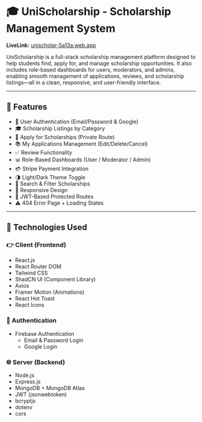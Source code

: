 # 🎓 UniScholarship - Scholarship Management System

**LiveLink:** [unischolar-5a13a.web.app](https://unischolar-5a13a.web.app)

UniScholarship is a full-stack scholarship management platform designed to help students find, apply for, and manage scholarship opportunities. It also includes role-based dashboards for users, moderators, and admins, enabling smooth management of applications, reviews, and scholarship listings—all in a clean, responsive, and user-friendly interface.

---

## 🚀 Features

- 🔐 User Authentication (Email/Password & Google)
- 🎓 Scholarship Listings by Category
- 📝 Apply for Scholarships (Private Route)
- 📚 My Applications Management (Edit/Delete/Cancel)
- ✅ Review Functionality
- 📊 Role-Based Dashboards (User / Moderator / Admin)
- 💳 Stripe Payment Integration
- 🌗 Light/Dark Theme Toggle
- 🔎 Search & Filter Scholarships
- 📱 Responsive Design
- 🧾 JWT-Based Protected Routes
- ⚠️ 404 Error Page + Loading States

---

## 🧪 Technologies Used

### 👉 Client (Frontend)

- React.js
- React Router DOM
- Tailwind CSS
- ShadCN UI (Component Library)
- Axios
- Framer Motion (Animations)
- React Hot Toast
- React Icons

### 🔐 Authentication

- Firebase Authentication  
  - Email & Password Login  
  - Google Login  

### 🌐 Server (Backend)

- Node.js
- Express.js
- MongoDB + MongoDB Atlas
- JWT (jsonwebtoken)
- bcryptjs
- dotenv
- cors
